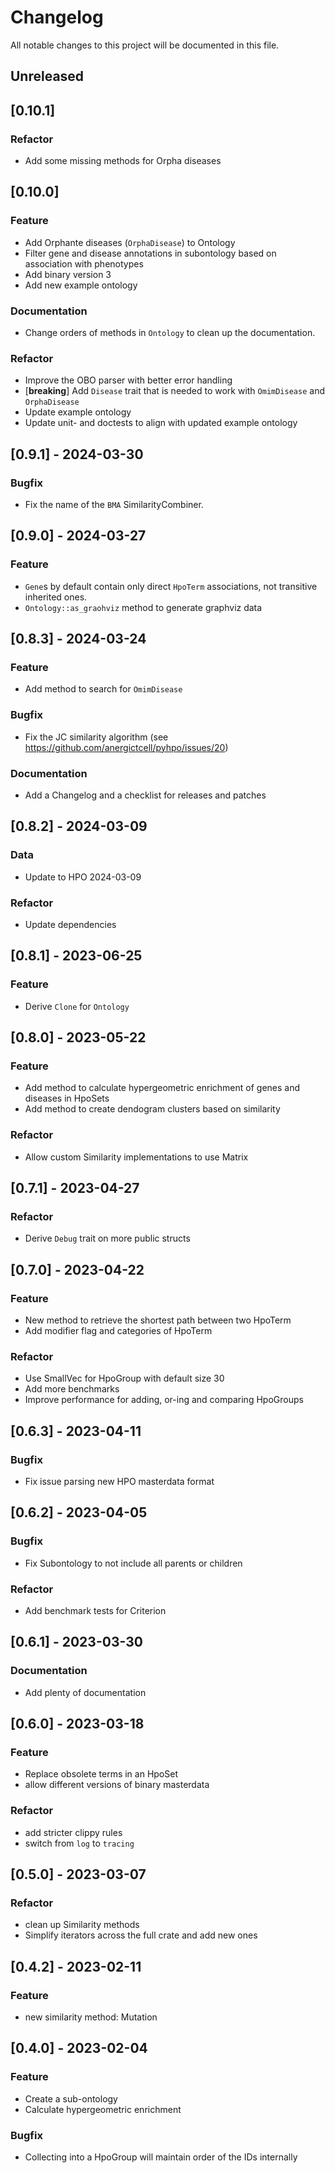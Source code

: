 # Changelog

All notable changes to this project will be documented in this file.

## Unreleased

## [0.10.1]

### Refactor

- Add some missing methods for Orpha diseases


## [0.10.0]

### Feature

- Add Orphante diseases (`OrphaDisease`) to Ontology
- Filter gene and disease annotations in subontology based on association with phenotypes
- Add binary version 3
- Add new example ontology

### Documentation

- Change orders of methods in `Ontology` to clean up the documentation.

### Refactor

- Improve the OBO parser with better error handling
- [**breaking**] Add `Disease` trait that is needed to work with `OmimDisease` and `OrphaDisease`
- Update example ontology
- Update unit- and doctests to align with updated example ontology


## [0.9.1] - 2024-03-30

### Bugfix

- Fix the name of the `BMA` SimilarityCombiner.


## [0.9.0] - 2024-03-27

### Feature

- `Gene`s by default contain only direct `HpoTerm` associations, not transitive inherited ones.
- `Ontology::as_graohviz` method to generate graphviz data


## [0.8.3] - 2024-03-24

### Feature

- Add method to search for `OmimDisease`

### Bugfix

- Fix the JC similarity algorithm (see https://github.com/anergictcell/pyhpo/issues/20)

### Documentation

- Add a Changelog and a checklist for releases and patches


## [0.8.2] - 2024-03-09

### Data

- Update to HPO 2024-03-09

### Refactor

- Update dependencies


## [0.8.1] - 2023-06-25

### Feature

- Derive `Clone` for `Ontology`


## [0.8.0] - 2023-05-22

### Feature

- Add method to calculate hypergeometric enrichment of genes and diseases in HpoSets
- Add method to create dendogram clusters based on similarity

### Refactor

- Allow custom Similarity implementations to use Matrix


## [0.7.1] - 2023-04-27

### Refactor

- Derive `Debug` trait on more public structs


## [0.7.0] - 2023-04-22

### Feature

- New method to retrieve the shortest path between two HpoTerm
- Add modifier flag and categories of HpoTerm

### Refactor

- Use SmallVec for HpoGroup with default size 30
- Add more benchmarks
- Improve performance for adding, or-ing and comparing HpoGroups


## [0.6.3] - 2023-04-11

### Bugfix

- Fix issue parsing new HPO masterdata format


## [0.6.2] - 2023-04-05

### Bugfix

- Fix Subontology to not include all parents or children

### Refactor

- Add benchmark tests for Criterion


## [0.6.1] - 2023-03-30

### Documentation

- Add plenty of documentation


## [0.6.0] - 2023-03-18

### Feature

- Replace obsolete terms in an HpoSet
- allow different versions of binary masterdata

### Refactor

- add stricter clippy rules
- switch from `log` to `tracing`


## [0.5.0] - 2023-03-07

### Refactor

- clean up Similarity methods
- Simplify iterators across the full crate and add new ones


## [0.4.2] - 2023-02-11

### Feature

- new similarity method: Mutation


## [0.4.0] - 2023-02-04

### Feature

- Create a sub-ontology
- Calculate hypergeometric enrichment

### Bugfix

- Collecting into a HpoGroup will maintain order of the IDs internally
